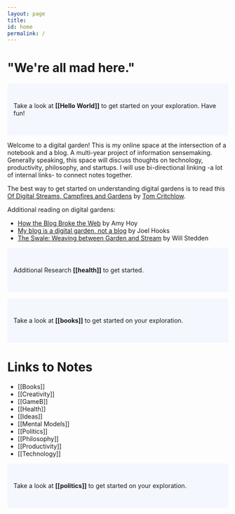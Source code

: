 ```yaml
---
layout: page
title:
id: home
permalink: /
---
```

# "We're all mad here."

<p style="padding: 3em 1em; background: #f5f7ff; border-radius: 4px;">
  Take a look at <span style="font-weight: bold">[[Hello World]]</span> to get started on your exploration. Have fun!
</p>

Welcome to a digital garden! This is my online space at the intersection of a notebook and a blog. A multi-year project of information sensemaking. Generally speaking, this space will discuss thoughts on technology, productivity, philosophy, and startups. I will use bi-directional linking -a lot of internal links- to connect notes together.

The best way to get started on understanding digital gardens is to read this [Of Digital Streams, Campfires and Gardens](https://tomcritchlow.com/2018/10/10/of-gardens-and-wikis/) by [Tom Critchlow](https://tomcritchlow.com/).

Additional reading on digital gardens:

- [How the Blog Broke the Web](https://stackingthebricks.com/how-blogs-broke-the-web/) by Amy Hoy
- [My blog is a digital garden, not a blog](https://joelhooks.com/digital-garden) by Joel Hooks
- [The Swale: Weaving between Garden and Stream](https://bonkerfield.org/2020/05/swale-garden-stream/) by Will Stedden

<p style="padding: 3em 1em; background: #f5f7ff; border-radius: 4px;">
  Additional Research <span style="font-weight: bold">[[health]]</span> to get started.
 </p>
 
 <p style="padding: 3em 1em; background: #f5f7ff; border-radius: 4px;">
  Take a look at <span style="font-weight: bold">[[books]]</span> to get started on your exploration.
</p>

# Links to Notes
  - [[Books]]
  - [[Creativity]]
  - [[GameB]]
  - [[Health]]
  - [[Ideas]]
  - [[Mental Models]]
  - [[Politics]]
  - [[Philosophy]]
  - [[Productivity]]
  - [[Technology]]


<p style="padding: 3em 1em; background: #f5f7ff; border-radius: 4px;">
  Take a look at <span style="font-weight: bold">[[politics]]</span> to get started on your exploration.
</p>
<style>
  .wrapper {
    max-width: 46em;
  }
</style>

